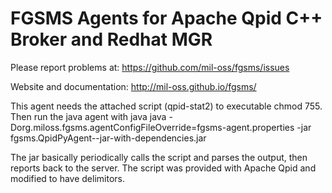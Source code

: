 # FGSMS Agents for Apache Qpid C++ Broker and Redhat MGR

Please report problems at:
https://github.com/mil-oss/fgsms/issues

Website and documentation:
http://mil-oss.github.io/fgsms/


This agent needs the attached script (qpid-stat2) to executable chmod 755.
Then run the java agent with
java java -Dorg.miloss.fgsms.agentConfigFileOverride=fgsms-agent.properties -jar fgsms.QpidPyAgent-<VERSION>-jar-with-dependencies.jar

The jar basically periodically calls the script and parses the output, then 
reports back to the server. The script was provided with Apache Qpid and modified
to have delimitors.
